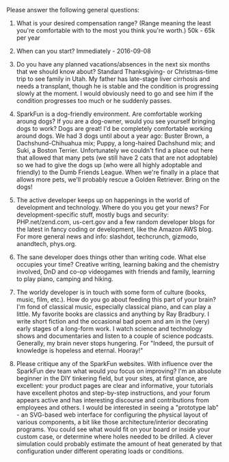 Please answer the following general questions:

1. What is your desired compensation range? (Range meaning the least you're comfortable with to the most you think you're worth.)
50k - 65k per year

2. When can you start?
Immediately - 2016-09-08

3. Do you have any planned vacations/absences in the next six months that we should know about?
Standard Thanksgiving- or Christmas-time trip to see family in Utah.  My father has late-stage liver cirrhosis and needs a transplant, though he is stable and the condition is progressing slowly at the moment. I would obviously need to go and see him if the condition progresses too much or he suddenly passes.

4. SparkFun is a dog-friendly environment. Are comfortable working aroung dogs? If you are a dog-owner, would you see yourself bringing dogs to work?
Dogs are great!  I'd be completely comfortable working around dogs.  We had 3 dogs until about a year ago: Buster Brown, a Dachshund-Chihuahua mix; Puppy, a long-haired Dachshund mix; and Suki, a Boston Terrier.  Unfortunately we couldn't find a place out here that allowed that many pets (we still have 2 cats that are not adoptable) so we had to give the dogs up (who were all highly adoptable and friendly) to the Dumb Friends League.  When we're finally in a place that allows more pets, we'll probably rescue a Golden Retriever.  Bring on the dogs!

5. The active developer keeps up on happenings in the world of development and technology. Where do you you get your news?
For development-specific stuff, mostly bugs and security: PHP.net/zend.com, us-cert.gov and a few random developer blogs for the latest in fancy coding or development, like the Amazon AWS blog.  For more general news and info: slashdot, techcrunch, gizmodo, anandtech, phys.org.

6. The sane developer does things other than writing code. What else occupies your time?
Creative writing, learning baking and the chemistry involved, DnD and co-op videogames with friends and family, learning to play piano, camping and hiking.

7. The worldy developer is in touch with some form of culture (books, music, film, etc.). How do you go about feeding this part of your brain?
I'm fond of classical music, especially classical piano, and can play a little.  My favorite books are classics and anything by Ray Bradbury.  I write short fiction and the occasional bad poem and am in the (very) early stages of a long-form work.  I watch science and technology shows and documentaries and listen to a couple of science podcasts.  Generally, my brain never stops hungering.  For "Indeed, the pursuit of knowledge is hopeless and eternal.  Hooray!"

8. Please critique any of the SparkFun websites. With influence over the SparkFun dev team what would *you* focus on improving?
I'm an absolute beginner in the DIY tinkering field, but your sites, at first glance, are excellent: your product pages are clear and informative, your tutorials have excellent photos and step-by-step instructions, and your forum appears active and has interesting discourse and contributions from employees and others.  I would be interested in seeing a "prototype lab" - an SVG-based web interface for configuring the physical layout of various components, a bit like those architecture/interior decorating programs.  You could see what would fit on your board or inside your custom case, or determine where holes needed to be drilled.  A clever simulation could probably estimate the amount of heat generated by that configuration under different operating loads or conditions.